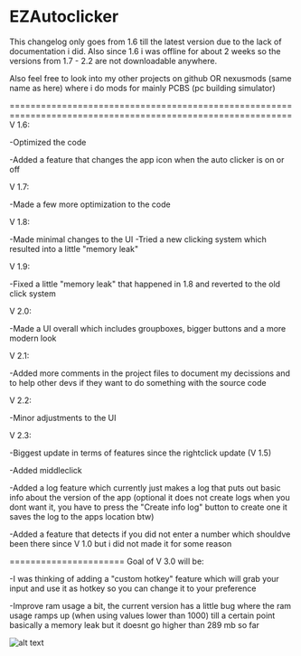 # EZAutoclicker
This changelog only goes from 1.6 till the latest version due to the lack of documentation i did.
Also since 1.6 i was offline for about 2 weeks so the versions from 1.7 - 2.2 are not downloadable anywhere.

Also feel free to look into my other projects on github OR nexusmods (same name as here) where i do mods for mainly PCBS (pc building simulator)

============================================================================================================
V 1.6:

-Optimized the code

-Added a feature that changes the app icon when the auto clicker is on or off

V 1.7:

-Made a few more optimization to the code

V 1.8:

-Made minimal changes to the UI
-Tried a new clicking system which resulted into a little "memory leak"

V 1.9:

-Fixed a little "memory leak" that happened in 1.8 and reverted to the old click system

V 2.0:

-Made a UI overall which includes groupboxes, bigger buttons and a more modern look

V 2.1:

-Added more comments in the project files to document my decissions and to help other devs if they want to do something with the source code

V 2.2:

-Minor adjustments to the UI

V 2.3:

-Biggest update in terms of features since the rightclick update (V 1.5)

-Added middleclick 

-Added a log feature which currently just makes a log that puts out basic info about the version of the app 
(optional it does not create logs when you dont want it, you have to press the "Create info log" button to create one it saves the log to the apps location btw)

-Added a feature that detects if you did not enter a number which shouldve been there since V 1.0 but i did not made it for some reason

======================
Goal of V 3.0 will be:

-I was thinking of adding a "custom hotkey" feature which will grab your input and use it as hotkey so you can change it to your preference

-Improve ram usage a bit, the current version has a little bug where the ram usage ramps up (when using values lower than 1000) till a certain point basically a memory leak 
but it doesnt go higher than 289 mb so far

![alt text](https://i.ibb.co/25mqHBt/V-2-3.jpg)

